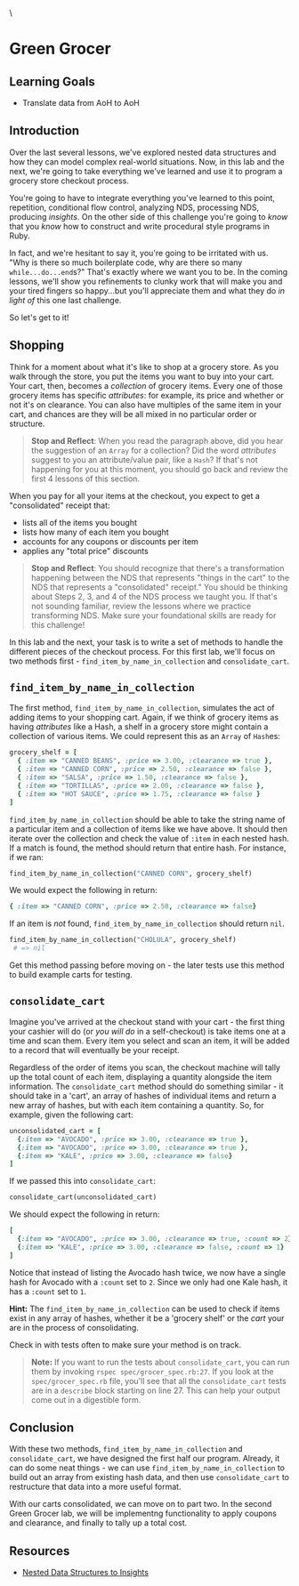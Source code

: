 \
# Green Grocer

## Learning Goals

- Translate data from AoH to AoH

## Introduction

Over the last several lessons, we've explored nested data structures and how
they can model complex real-world situations. Now, in this lab and the next,
we're going to take everything we've learned and use it to program a grocery
store checkout process.

You're going to have to integrate everything you've learned to this point,
repetition, conditional flow control, analyzing NDS, processing NDS, producing
_insights_. On the other side of this challenge you're going to _know_ that you
_know_ how to construct and write procedural style programs in Ruby.

In fact, and we're hesitant to say it, you're going to be irritated with us.
"Why is there so much boilerplate code, why are there so many
`while...do...end`s?" That's exactly where we want you to be. In the coming
lessons, we'll show you refinements to clunky work that will make you and your
tired fingers so happy...but you'll appreciate them and what they do _in light
of_ this one last challenge.

So let's get to it!

## Shopping

Think for a moment about what it's like to shop at a grocery store. As you walk
through the store, you put the items you want to buy into your cart. Your cart,
then, becomes a _collection_ of grocery items. Every one of those grocery items
has specific _attributes_: for example, its price and whether or not it's on
clearance. You can also have multiples of the same item in your cart, and
chances are they will be all mixed in no particular order or structure.

> **Stop and Reflect**: When you read the paragraph above, did you hear the
> suggestion of an `Array` for a collection? Did the word _attributes_ suggest to
> you an attribute/value pair, like a `Hash`? If that's not happening for you
> at this moment, you should go back and review the first 4 lessons of this
> section.

When you pay for all your items at the checkout, you expect to get a
"consolidated" receipt that:

* lists all of the items you bought
* lists how many of each item you bought
* accounts for any coupons or discounts per item
* applies any "total price" discounts

> **Stop and Reflect**: You should recognize that there's a transformation
> happening between the NDS that represents "things in the cart" to the NDS
> that represents a "consolidated" receipt." You should be thinking about Steps
> 2, 3, and 4 of the NDS process we taught you. If that's not sounding
> familiar, review the lessons where we practice transforming NDS. Make sure
> your foundational skills are ready for this challenge!

In this lab and the next, your task is to write a set of methods to handle the
different pieces of the checkout process. For this first lab, we'll focus on two
methods first - `find_item_by_name_in_collection` and `consolidate_cart`.

## `find_item_by_name_in_collection`

The first method, `find_item_by_name_in_collection`, simulates the act of adding
items to your shopping cart. Again, if we think of grocery items as having
_attributes_ like a Hash, a shelf in a grocery store might contain a collection
of various items. We could represent this as an `Array` of `Hash`es:

```rb
grocery_shelf = [
  { :item => "CANNED BEANS", :price => 3.00, :clearance => true },
  { :item => "CANNED CORN", :price => 2.50, :clearance => false },
  { :item => "SALSA", :price => 1.50, :clearance => false },
  { :item => "TORTILLAS", :price => 2.00, :clearance => false },
  { :item => "HOT SAUCE", :price => 1.75, :clearance => false }
]
```

`find_item_by_name_in_collection` should be able to take the string name of a
particular item and a collection of items like we have above. It should then
iterate over the collection and check the value of `:item` in each nested hash.
If a match is found, the method should return that entire hash. For instance, if
we ran:

```rb
find_item_by_name_in_collection("CANNED CORN", grocery_shelf)
```

We would expect the following in return:

```rb
{ :item => "CANNED CORN", :price => 2.50, :clearance => false}
```

If an item is _not_ found, `find_item_by_name_in_collection` should return `nil`.

```rb
find_item_by_name_in_collection("CHOLULA", grocery_shelf)
 # => nil
```

Get this method passing before moving on - the later tests use this method to
build example carts for testing.

## `consolidate_cart`

Imagine you've arrived at the checkout stand with your cart - the first thing
your cashier will do (or _you will do_ in a self-checkout) is take items one at
a time and scan them. Every item you select and scan an item, it will be added
to a record that will eventually be your receipt.

Regardless of the order of items you scan, the checkout machine will tally up
the total count of each item, displaying a quantity alongside the item
information. The `consolidate_cart` method should do something similar - it
should take in a 'cart', an array of hashes of individual items and return a new
array of hashes, but with each item containing a quantity. So, for example,
given the following cart:

```rb
unconsolidated_cart = [
  {:item => "AVOCADO", :price => 3.00, :clearance => true },
  {:item => "AVOCADO", :price => 3.00, :clearance => true },
  {:item => "KALE", :price => 3.00, :clearance => false}
]
```

If we passed this into `consolidate_cart`:

```rb
consolidate_cart(unconsolidated_cart)
```

We should expect the following in return:

```rb
[
  {:item => "AVOCADO", :price => 3.00, :clearance => true, :count => 2},
  {:item => "KALE", :price => 3.00, :clearance => false, :count => 1}
]
```

Notice that instead of listing the Avocado hash twice, we now have a single hash
for Avocado with a `:count` set to `2`. Since we only had one Kale hash, it has
a `:count` set to `1`.

**Hint:** The `find_item_by_name_in_collection` can be used to check if items
exist in any array of hashes, whether it be a 'grocery shelf' or the _cart_ your
are in the process of consolidating.

Check in with tests often to make sure your method is on track.

> **Note:** If you want to run the tests about `consolidate_cart`, you can run
> them by invoking `rspec spec/grocer_spec.rb:27`. If you look at the
> `spec/grocer_spec.rb` file, you'll see that all the `consolidate_cart` tests
> are in a `describe` block starting on line 27. This can help your output come
> out in a digestible form.

## Conclusion

With these two methods, `find_item_by_name_in_collection` and
`consolidate_cart`, we have designed the first half our program. Already, it can
do some neat things - we can use `find_item_by_name_in_collection` to build out
an array from existing hash data, and then use `consolidate_cart` to restructure
that data into a more useful format.

With our carts consolidated, we can move on to part two. In the second Green
Grocer lab, we will be implementng functionality to apply coupons and clearance,
and finally to tally up a total cost.

## Resources

- [Nested Data Structures to Insights](https://github.com/learn-co-curriculum/programming-univbasics-nds-nds-to-insights)
